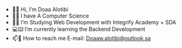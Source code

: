 - 👋🌸 Hi, I’m Doaa Alotibi
- 🧑‍🎓 I have A Computer Science
- 👀💼 I’m Studying Web Development with  Integrify Academy + SDA 
- 💻⌨️ I’m currently learning the Backend Development 
- 📫📧 How to reach me  E-mail: Doaaw.alotibi@outlook.sa 


